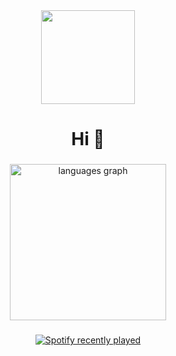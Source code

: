 <div align="center">
  <img height="150" src="https://media.giphy.com/media/v1.Y2lkPTc5MGI3NjExMzJsd2l5amF3NWV4eW0yMDY4dDByZHU0amE1ZGNrbGk3YTZta3R1ZSZlcD12MV9naWZzX3NlYXJjaCZjdD1n/VbnUQpnihPSIgIXuZv/giphy.gif"  />
</div>

###

<h1 align="center">Hi 👋</h1>

###

<div align="center">
  <img src="https://github-readme-stats.vercel.app/api/top-langs?username=leedontbeshy&locale=en&hide_title=false&layout=compact&card_width=320&langs_count=8&theme=dark&hide_border=false&order=2&custom_title=Most%20Used%20Language" height="250" alt="languages graph"  />
</div>

###

<div align="center">
  <a href="https://open.spotify.com/user/313zljzojqca7yw4ytixfefc6rn4">
    <img src="https://spotify-recently-played-readme.vercel.app/api?user=313zljzojqca7yw4ytixfefc6rn4&count=5" alt="Spotify recently played"  />
  </a>
</div>

###
